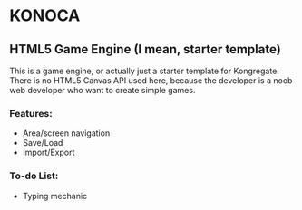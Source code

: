 # KONOCA

## HTML5 Game Engine (I mean, starter template)

This is a game engine, or actually just a starter template for Kongregate. There is no HTML5 Canvas API used here, because the developer is a noob web developer who want to create simple games.

### Features:
- Area/screen navigation
- Save/Load
- Import/Export

### To-do List:
- Typing mechanic